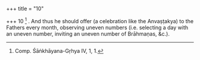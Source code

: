 +++
title = "10"

+++
10 [^5] . And thus he should offer (a celebration like the Anvaṣṭakya) to the Fathers every month, observing uneven numbers (i.e. selecting a day with an uneven number, inviting an uneven number of Brāhmaṇas, &c.).


[^5]:  Comp. Śāṅkhāyana-Gṛhya IV, 1, 1.
